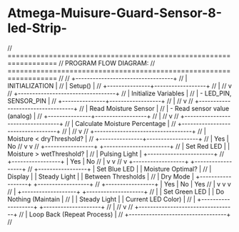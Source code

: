 # Atmega-Muisure-Guard-Sensor-8-led-Strip-


// ==================================================================
// PROGRAM FLOW DIAGRAM:
// ==================================================================
//
// +----------------------------------+
// |          INITIALIZATION          |
// |           Setup()                |
// +---------------+------------------+
//                |
//                v
// +----------------------------------+
// |     Initialize Variables         |
// | - LED_PIN, SENSOR_PIN            |
// +---------------+------------------+
//                |
//                v
// +----------------------------------+
// |      Read Moisture Sensor        |
// | - Read sensor value (analog)    |
// +---------------+------------------+
//                |
//                v
// +----------------------------------+
// |   Calculate Moisture Percentage |
// +----------------------------------+
//                |
//                v
// +----------------------------------+
// |  Moisture < dryThreshold?        |
// +---------------+------------------+
//         | Yes          | No
//         v             v
// +-----------------+  +-----------------------+
// |  Set Red LED    |  |  Moisture > wetThreshold? |
// |  Pulsing Light  |  +-----------------------+
// +-----------------+         | Yes      | No
//         |                   v           v
//         v           +------------------+   +------------------+
// +-----------------+ |  Set Blue LED     |   | Moisture Optimal? |
// |     Display     | |  Steady Light    |   |  Between Thresholds |
// |     Dry Mode    | +------------------+   +------------------+
// +-----------------+         | Yes      | No       | Yes
//                |            v           v          v
//                |   +-------------------+    +--------------------+
//                |   | Set Green LED      |    | Do Nothing (Maintain |
//                |   | Steady Light       |    | Current LED Color)   |
//                |   +-------------------+    +--------------------+
//                |
//                v
// +----------------------------------+
// |    Loop Back (Repeat Process)    |
// +----------------------------------+
//


